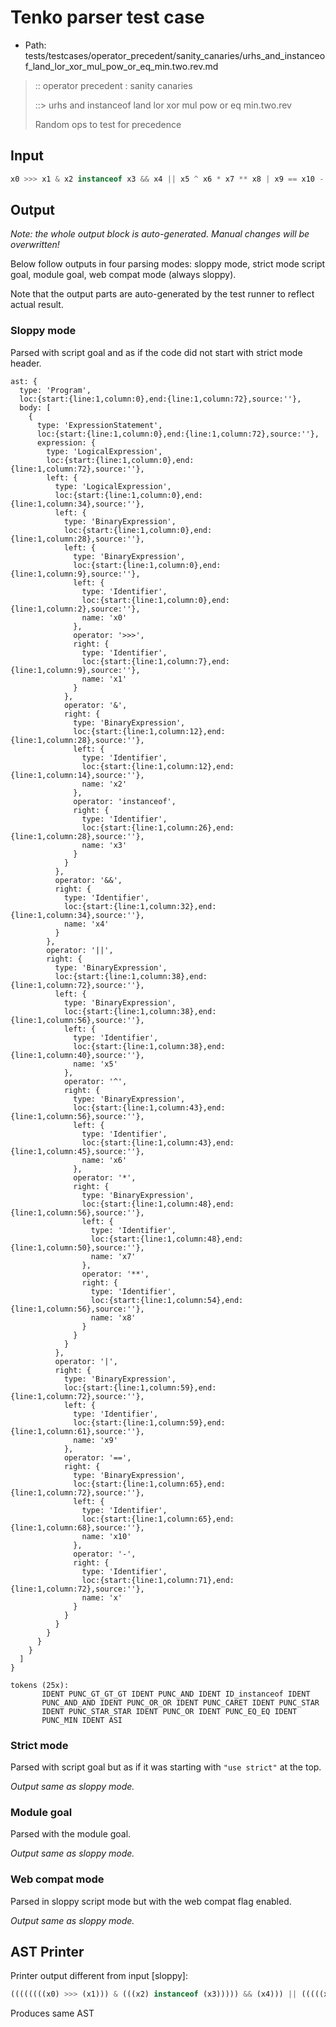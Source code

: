 # Tenko parser test case

- Path: tests/testcases/operator_precedent/sanity_canaries/urhs_and_instanceof_land_lor_xor_mul_pow_or_eq_min.two.rev.md

> :: operator precedent : sanity canaries
>
> ::> urhs and instanceof land lor xor mul pow or eq min.two.rev
>
> Random ops to test for precedence

## Input

`````js
x0 >>> x1 & x2 instanceof x3 && x4 || x5 ^ x6 * x7 ** x8 | x9 == x10 - x
`````

## Output

_Note: the whole output block is auto-generated. Manual changes will be overwritten!_

Below follow outputs in four parsing modes: sloppy mode, strict mode script goal, module goal, web compat mode (always sloppy).

Note that the output parts are auto-generated by the test runner to reflect actual result.

### Sloppy mode

Parsed with script goal and as if the code did not start with strict mode header.

`````
ast: {
  type: 'Program',
  loc:{start:{line:1,column:0},end:{line:1,column:72},source:''},
  body: [
    {
      type: 'ExpressionStatement',
      loc:{start:{line:1,column:0},end:{line:1,column:72},source:''},
      expression: {
        type: 'LogicalExpression',
        loc:{start:{line:1,column:0},end:{line:1,column:72},source:''},
        left: {
          type: 'LogicalExpression',
          loc:{start:{line:1,column:0},end:{line:1,column:34},source:''},
          left: {
            type: 'BinaryExpression',
            loc:{start:{line:1,column:0},end:{line:1,column:28},source:''},
            left: {
              type: 'BinaryExpression',
              loc:{start:{line:1,column:0},end:{line:1,column:9},source:''},
              left: {
                type: 'Identifier',
                loc:{start:{line:1,column:0},end:{line:1,column:2},source:''},
                name: 'x0'
              },
              operator: '>>>',
              right: {
                type: 'Identifier',
                loc:{start:{line:1,column:7},end:{line:1,column:9},source:''},
                name: 'x1'
              }
            },
            operator: '&',
            right: {
              type: 'BinaryExpression',
              loc:{start:{line:1,column:12},end:{line:1,column:28},source:''},
              left: {
                type: 'Identifier',
                loc:{start:{line:1,column:12},end:{line:1,column:14},source:''},
                name: 'x2'
              },
              operator: 'instanceof',
              right: {
                type: 'Identifier',
                loc:{start:{line:1,column:26},end:{line:1,column:28},source:''},
                name: 'x3'
              }
            }
          },
          operator: '&&',
          right: {
            type: 'Identifier',
            loc:{start:{line:1,column:32},end:{line:1,column:34},source:''},
            name: 'x4'
          }
        },
        operator: '||',
        right: {
          type: 'BinaryExpression',
          loc:{start:{line:1,column:38},end:{line:1,column:72},source:''},
          left: {
            type: 'BinaryExpression',
            loc:{start:{line:1,column:38},end:{line:1,column:56},source:''},
            left: {
              type: 'Identifier',
              loc:{start:{line:1,column:38},end:{line:1,column:40},source:''},
              name: 'x5'
            },
            operator: '^',
            right: {
              type: 'BinaryExpression',
              loc:{start:{line:1,column:43},end:{line:1,column:56},source:''},
              left: {
                type: 'Identifier',
                loc:{start:{line:1,column:43},end:{line:1,column:45},source:''},
                name: 'x6'
              },
              operator: '*',
              right: {
                type: 'BinaryExpression',
                loc:{start:{line:1,column:48},end:{line:1,column:56},source:''},
                left: {
                  type: 'Identifier',
                  loc:{start:{line:1,column:48},end:{line:1,column:50},source:''},
                  name: 'x7'
                },
                operator: '**',
                right: {
                  type: 'Identifier',
                  loc:{start:{line:1,column:54},end:{line:1,column:56},source:''},
                  name: 'x8'
                }
              }
            }
          },
          operator: '|',
          right: {
            type: 'BinaryExpression',
            loc:{start:{line:1,column:59},end:{line:1,column:72},source:''},
            left: {
              type: 'Identifier',
              loc:{start:{line:1,column:59},end:{line:1,column:61},source:''},
              name: 'x9'
            },
            operator: '==',
            right: {
              type: 'BinaryExpression',
              loc:{start:{line:1,column:65},end:{line:1,column:72},source:''},
              left: {
                type: 'Identifier',
                loc:{start:{line:1,column:65},end:{line:1,column:68},source:''},
                name: 'x10'
              },
              operator: '-',
              right: {
                type: 'Identifier',
                loc:{start:{line:1,column:71},end:{line:1,column:72},source:''},
                name: 'x'
              }
            }
          }
        }
      }
    }
  ]
}

tokens (25x):
       IDENT PUNC_GT_GT_GT IDENT PUNC_AND IDENT ID_instanceof IDENT
       PUNC_AND_AND IDENT PUNC_OR_OR IDENT PUNC_CARET IDENT PUNC_STAR
       IDENT PUNC_STAR_STAR IDENT PUNC_OR IDENT PUNC_EQ_EQ IDENT
       PUNC_MIN IDENT ASI
`````

### Strict mode

Parsed with script goal but as if it was starting with `"use strict"` at the top.

_Output same as sloppy mode._

### Module goal

Parsed with the module goal.

_Output same as sloppy mode._

### Web compat mode

Parsed in sloppy script mode but with the web compat flag enabled.

_Output same as sloppy mode._

## AST Printer

Printer output different from input [sloppy]:

````js
((((((((x0) >>> (x1))) & (((x2) instanceof (x3))))) && (x4))) || (((((x5) ^ (((x6) * (((x7) ** (x8))))))) | (((x9) == (((x10) - (x))))))));
````

Produces same AST
